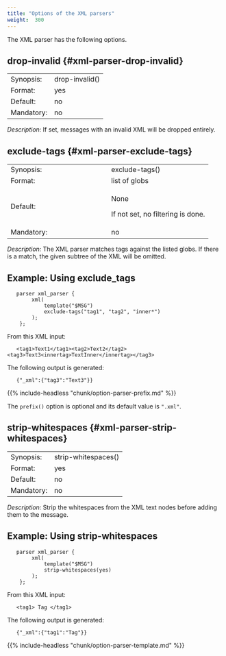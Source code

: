```yaml
---
title: "Options of the XML parsers"
weight:  300
---
```

<!-- DISCLAIMER: This file is based on the syslog-ng Open Source Edition documentation https://github.com/balabit/syslog-ng-ose-guides/commit/2f4a52ee61d1ea9ad27cb4f3168b95408fddfdf2 and is used under the terms of The syslog-ng Open Source Edition Documentation License. The file has been modified by Axoflow. -->

The XML parser has the following options.


## drop-invalid {#xml-parser-drop-invalid}

|            |                |
| ---------- | -------------- |
| Synopsis:  | drop-invalid() |
| Format:    | yes|no         |
| Default:   | no             |
| Mandatory: | no             |

*Description:* If set, messages with an invalid XML will be dropped entirely.



## exclude-tags {#xml-parser-exclude-tags}

<table>
<colgroup>
<col style="width: 50%" />
<col style="width: 50%" />
</colgroup>
<tbody>
<tr class="odd">
<td>Synopsis:</td>
<td>exclude-tags()</td>
</tr>
<tr class="even">
<td>Format:</td>
<td>list of globs</td>
</tr>
<tr class="odd">
<td>Default:</td>
<td><p>None</p>
<p>If not set, no filtering is done.</p></td>
</tr>
<tr class="even">
<td>Mandatory:</td>
<td>no</td>
</tr>
</tbody>
</table>

*Description:* The XML parser matches tags against the listed globs. If there is a match, the given subtree of the XML will be omitted.


## Example: Using exclude_tags

```shell
   parser xml_parser {
        xml(
            template("$MSG")
            exclude-tags("tag1", "tag2", "inner*")
        );
    };
```

From this XML input:

```shell
   <tag1>Text1</tag1><tag2>Text2</tag2><tag3>Text3<innertag>TextInner</innertag></tag3>
```

The following output is generated:

```shell
   {"_xml":{"tag3":"Text3"}}
```




{{% include-headless "chunk/option-parser-prefix.md" %}}

The `prefix()` option is optional and its default value is `".xml"`.



## strip-whitespaces {#xml-parser-strip-whitespaces}

|            |                     |
| ---------- | ------------------- |
| Synopsis:  | strip-whitespaces() |
| Format:    | yes|no              |
| Default:   | no                  |
| Mandatory: | no                  |

*Description:* Strip the whitespaces from the XML text nodes before adding them to the message.


## Example: Using strip-whitespaces

```shell
   parser xml_parser {
        xml(
            template("$MSG")
            strip-whitespaces(yes)
        );
    };
```

From this XML input:

```shell
   <tag1> Tag </tag1>
```

The following output is generated:

```shell
   {"_xml":{"tag1":"Tag"}}
```



{{% include-headless "chunk/option-parser-template.md" %}}
